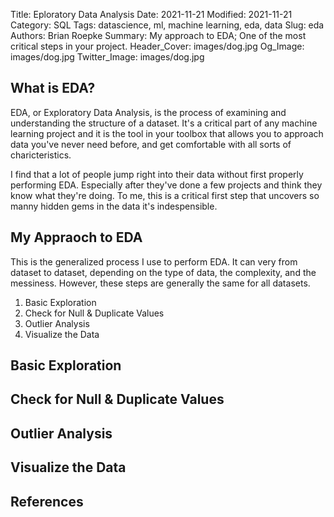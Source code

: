 
Title: Eploratory Data Analysis
Date: 2021-11-21
Modified: 2021-11-21
Category: SQL
Tags: datascience, ml, machine learning, eda, data
Slug: eda
Authors: Brian Roepke
Summary: My approach to EDA; One of the most critical steps in your project.
Header_Cover: images/dog.jpg
Og_Image: images/dog.jpg
Twitter_Image: images/dog.jpg

## What is EDA?

EDA, or Exploratory Data Analysis, is the process of examining and understanding the structure of a dataset.  It's a critical part of any machine learning project and it is the tool in your toolbox that allows you to approach data you've never need before, and get comfortable with all sorts of charicteristics.

I find that a lot of people jump right into their data without first properly performing EDA.  Especially after they've done a few projects and think they know what they're doing.  To me, this is a critical first step that uncovers so manny hidden gems in the data it's indespensible.

## My Appraoch to EDA

This is the generalized process I use to perform EDA.  It can very from dataset to dataset, depending on the type of data, the complexity, and the messiness.  However, these steps are generally the same for all datasets.

1. Basic Exploration
2. Check for Null & Duplicate Values
3. Outlier Analysis
4. Visualize the Data

## Basic Exploration



## Check for Null & Duplicate Values


## Outlier Analysis


## Visualize the Data

## References

[^EDA]: [How And Why Exploratory Data Analysis — EDA used in Python Data Analysis](https://soorajsknair.medium.com/how-and-why-exploratory-data-analysis-eda-used-in-python-data-analysis-db451394eb7f)
[^OUTS]: [How to Remove Outliers for Machine Learning](https://machinelearningmastery.com/how-to-use-statistics-to-identify-outliers-in-data/)